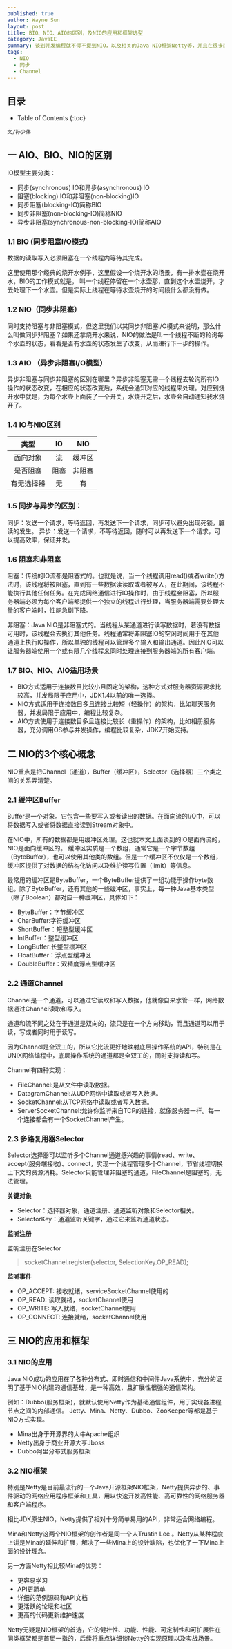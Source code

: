 ```yaml
---
published: true
author: Wayne Sun
layout: post
title: BIO、NIO、AIO的区别，及NIO的应用和框架选型
category: JavaEE
summary: 谈到并发编程就不得不提到NIO，以及相关的Java NIO框架Netty等，并且在很多面试中也经常提到NIO和AIO、同步和异步、阻塞和非阻塞等的区别。我先简短介绍下几个NIO相关的概念，然后再谈NIO重点掌握内容，以及Java NIO框架选型。
tags:
  - NIO
  - 同步
  - Channel
---
```


## 目录 ##

* Table of Contents
{:toc}

`文/孙少伟`

## 一 AIO、BIO、NIO的区别 ##

IO模型主要分类：

* 同步(synchronous) IO和异步(asynchronous) IO
* 阻塞(blocking) IO和非阻塞(non-blocking)IO
* 同步阻塞(blocking-IO)简称BIO
* 同步非阻塞(non-blocking-IO)简称NIO
* 异步非阻塞(synchronous-non-blocking-IO)简称AIO

### 1.1 BIO (同步阻塞I/O模式) ###

数据的读取写入必须阻塞在一个线程内等待其完成。

这里使用那个经典的烧开水例子，这里假设一个烧开水的场景，有一排水壶在烧开水，BIO的工作模式就是， 叫一个线程停留在一个水壶那，直到这个水壶烧开，才去处理下一个水壶。但是实际上线程在等待水壶烧开的时间段什么都没有做。

### 1.2 NIO（同步非阻塞） ###

同时支持阻塞与非阻塞模式，但这里我们以其同步非阻塞I/O模式来说明，那么什么叫做同步非阻塞？如果还拿烧开水来说，NIO的做法是叫一个线程不断的轮询每个水壶的状态，看看是否有水壶的状态发生了改变，从而进行下一步的操作。

### 1.3 AIO （异步非阻塞I/O模型） ###

异步非阻塞与同步非阻塞的区别在哪里？异步非阻塞无需一个线程去轮询所有IO操作的状态改变，在相应的状态改变后，系统会通知对应的线程来处理。对应到烧开水中就是，为每个水壶上面装了一个开关，水烧开之后，水壶会自动通知我水烧开了。

### 1.4 IO与NIO区别 ###

类型 | IO |  NIO  
:-----: | :-----: | :-----:
面向对象 | 流 | 缓冲区 |
是否阻塞 | 阻塞 | 非阻塞 |
有无选择器 | 无 | 有 |

### 1.5 同步与异步的区别： ###

同步：发送一个请求，等待返回，再发送下一个请求，同步可以避免出现死锁，脏读的发生。
异步：发送一个请求，不等待返回，随时可以再发送下一个请求，可以提高效率，保证并发。

### 1.6 阻塞和非阻塞 ###

阻塞：传统的IO流都是阻塞式的。也就是说，当一个线程调用read()或者write()方法时，该线程将被阻塞，直到有一些数据读读取或者被写入，在此期间，该线程不能执行其他任何任务。在完成网络通信进行IO操作时，由于线程会阻塞，所以服务器端必须为每个客户端都提供一个独立的线程进行处理，当服务器端需要处理大量的客户端时，性能急剧下降。

非阻塞：Java NIO是非阻塞式的。当线程从某通道进行读写数据时，若没有数据可用时，该线程会去执行其他任务。线程通常将非阻塞IO的空闲时间用于在其他通道上执行IO操作，所以单独的线程可以管理多个输入和输出通道。因此NIO可以让服务器端使用一个或有限几个线程来同时处理连接到服务器端的所有客户端。

### 1.7 BIO、NIO、AIO适用场景 ###

* BIO方式适用于连接数目比较小且固定的架构，这种方式对服务器资源要求比较高，并发局限于应用中，JDK1.4以前的唯一选择。
* NIO方式适用于连接数目多且连接比较短（轻操作）的架构，比如聊天服务器，并发局限于应用中，编程比较复杂。
* AIO方式使用于连接数目多且连接比较长（重操作）的架构，比如相册服务器，充分调用OS参与并发操作，编程比较复杂，JDK7开始支持。


## 二 NIO的3个核心概念 ##

NIO重点是把Channel（通道），Buffer（缓冲区），Selector（选择器）三个类之间的关系弄清楚。

### 2.1 缓冲区Buffer ###

Buffer是一个对象。它包含一些要写入或者读出的数据。在面向流的I/O中，可以将数据写入或者将数据直接读到Stream对象中。

在NIO中，所有的数据都是用缓冲区处理。这也就本文上面谈到的IO是面向流的，NIO是面向缓冲区的。
缓冲区实质是一个数组，通常它是一个字节数组（ByteBuffer），也可以使用其他类的数组。但是一个缓冲区不仅仅是一个数组，缓冲区提供了对数据的结构化访问以及维护读写位置（limit）等信息。

最常用的缓冲区是ByteBuffer，一个ByteBuffer提供了一组功能于操作byte数组。除了ByteBuffer，还有其他的一些缓冲区，事实上，每一种Java基本类型（除了Boolean）都对应一种缓冲区，具体如下：

* ByteBuffer：字节缓冲区
* CharBuffer:字符缓冲区
* ShortBuffer：短整型缓冲区
* IntBuffer：整型缓冲区
* LongBuffer:长整型缓冲区
* FloatBuffer：浮点型缓冲区
* DoubleBuffer：双精度浮点型缓冲区

### 2.2 通道Channel ###

Channel是一个通道，可以通过它读取和写入数据，他就像自来水管一样，网络数据通过Channel读取和写入。

通道和流不同之处在于通道是双向的，流只是在一个方向移动，而且通道可以用于读，写或者同时用于读写。

因为Channel是全双工的，所以它比流更好地映射底层操作系统的API，特别是在UNIX网络编程中，底层操作系统的通道都是全双工的，同时支持读和写。

Channel有四种实现：

* FileChannel:是从文件中读取数据。
* DatagramChannel:从UDP网络中读取或者写入数据。
* SocketChannel:从TCP网络中读取或者写入数据。
* ServerSocketChannel:允许你监听来自TCP的连接，就像服务器一样。每一个连接都会有一个SocketChannel产生。

### 2.3 多路复用器Selector ###

Selector选择器可以监听多个Channel通道感兴趣的事情(read、write、accept(服务端接收)、connect，实现一个线程管理多个Channel，节省线程切换上下文的资源消耗。Selector只能管理非阻塞的通道，FileChannel是阻塞的，无法管理。

**关键对象**

* Selector：选择器对象，通道注册、通道监听对象和Selector相关。
* SelectorKey：通道监听关键字，通过它来监听通道状态。

**监听注册**

监听注册在Selector

>socketChannel.register(selector, SelectionKey.OP_READ);

**监听事件**

* OP_ACCEPT: 接收就绪，serviceSocketChannel使用的
* OP_READ: 读取就绪，socketChannel使用
* OP_WRITE: 写入就绪，socketChannel使用
* OP_CONNECT: 连接就绪，socketChannel使用


## 三 NIO的应用和框架 ##

### 3.1 NIO的应用 ###

Java NIO成功的应用在了各种分布式、即时通信和中间件Java系统中，充分的证明了基于NIO构建的通信基础，是一种高效，且扩展性很强的通信架构。

例如：Dubbo(服务框架)，就默认使用Netty作为基础通信组件，用于实现各进程节点之间的内部通信。
Jetty、Mina、Netty、Dubbo、ZooKeeper等都是基于NIO方式实现。
 
* Mina出身于开源界的大牛Apache组织
* Netty出身于商业开源大亨Jboss
* Dubbo阿里分布式服务框架

### 3.2 NIO框架 ###

特别是Netty是目前最流行的一个Java开源框架NIO框架，Netty提供异步的、事件驱动的网络应用程序框架和工具，用以快速开发高性能、高可靠性的网络服务器和客户端程序。

相比JDK原生NIO，Netty提供了相对十分简单易用的API，非常适合网络编程。

Mina和Netty这两个NIO框架的创作者是同一个人Trustin Lee 。Netty从某种程度上讲是Mina的延伸和扩展，解决了一些Mina上的设计缺陷，也优化了一下Mina上面的设计理念。

另一方面Netty相比较Mina的优势：

* 更容易学习
* API更简单
* 详细的范例源码和API文档
* 更活跃的论坛和社区
* 更高的代码更新维护速度

Netty无疑是NIO框架的首选，它的健壮性、功能、性能、可定制性和可扩展性在同类框架都是首屈一指的，后续将重点详细谈Netty的实现原理以及实战场景。
